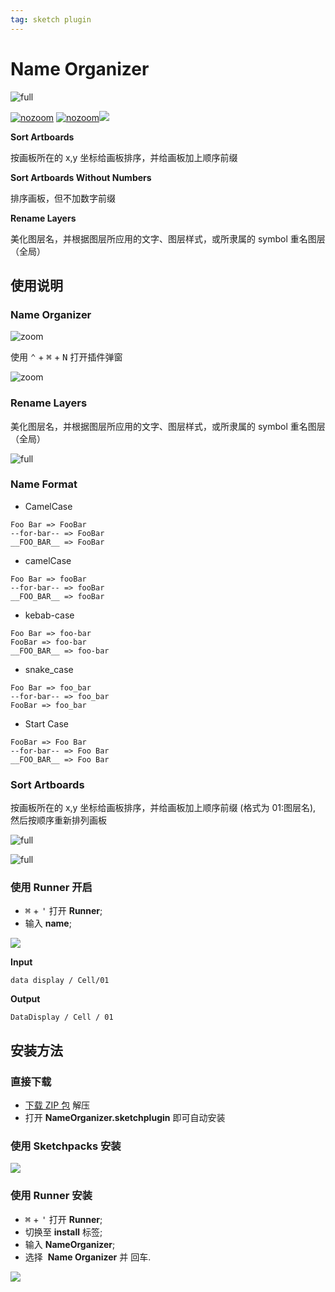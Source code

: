 ```yaml
---
tag: sketch plugin
---
```


# Name Organizer

![full](http://qn.canisminor.cc/2017-09-24-115346.jpg)

[![nozoom](https://img.shields.io/github/release/canisminor1990/sketch-name-organizer.svg)](https://github.com/canisminor1990/sketch-name-organizer/releases)
[![nozoom](https://img.shields.io/badge/Works%20with-Sketch%20Runner-blue.svg?colorB=308ADF)](http://bit.ly/SketchRunnerWebsite)[![](https://img.shields.io/github/downloads/canisminor1990/sketch-name-organizer/total.svg)](https://github.com/canisminor1990/sketch-name-organizer/releases)

**Sort Artboards**

按画板所在的 x,y 坐标给画板排序，并给画板加上顺序前缀

**Sort Artboards Without Numbers**

排序画板，但不加数字前缀

**Rename Layers**

美化图层名，并根据图层所应用的文字、图层样式，或所隶属的 symbol 重名图层（全局）

## 使用说明

### Name Organizer

![zoom](http://qn.canisminor.cc/2018-03-12-rm-dialog-1.png)

使用 <kbd>⌃</kbd> + <kbd>⌘</kbd> + <kbd>N</kbd> 打开插件弹窗

![zoom](http://qn.canisminor.cc/2017-09-24-115417.jpg)

### Rename Layers

美化图层名，并根据图层所应用的文字、图层样式，或所隶属的 symbol 重名图层（全局）

![full](http://qn.canisminor.cc/2017-09-24-115441.jpg)

### Name Format

* CamelCase

```white
Foo Bar => FooBar
--for-bar-- => FooBar
__FOO_BAR__ => FooBar
```

* camelCase

```white
Foo Bar => fooBar
--for-bar-- => fooBar
__FOO_BAR__ => fooBar
```

* kebab-case

```white
Foo Bar => foo-bar
FooBar => foo-bar
__FOO_BAR__ => foo-bar
```

* snake_case

```white
Foo Bar => foo_bar
--for-bar-- => foo_bar
FooBar => foo_bar
```

* Start Case

```white
FooBar => Foo Bar
--for-bar-- => Foo Bar
__FOO_BAR__ => Foo Bar
```

### Sort Artboards

按画板所在的 x,y 坐标给画板排序，并给画板加上顺序前缀 (格式为 01:图层名),
然后按顺序重新排列画板

![full](http://qn.canisminor.cc/2017-09-24-115514.jpg)

![full](http://qn.canisminor.cc/2017-09-24-115428.jpg)

### 使用 Runner 开启

* <kbd>⌘</kbd> + <kbd>'</kbd> 打开 **Runner**;
* 输入 **name**;

![](http://qn.canisminor.cc/2017-09-24-115537.jpg)

**Input**

```white
data display / Cell/01
```

**Output**

```white
DataDisplay / Cell / 01
```

## 安装方法

### 直接下载

* [下载 ZIP 包](https://github.com/canisminor1990/sketch-name-organizer/archive/master.zip) 解压
* 打开 **NameOrganizer.sketchplugin** 即可自动安装

### 使用 Sketchpacks 安装

[![](http://qn.canisminor.cc/2017-09-24-115227.jpg)](https://sketchpacks.com/canisminor1990/sketch-select/install)

### 使用 Runner 安装

* <kbd>⌘</kbd> + <kbd>'</kbd> 打开 **Runner**;
* 切换至 **install** 标签;
* 输入 **NameOrganizer**;
* 选择  **Name Organizer** 并 <kbd>回车</kbd>.

[![](http://qn.canisminor.cc/2017-09-24-115206.jpg)](http://bit.ly/SketchRunnerWebsite)
